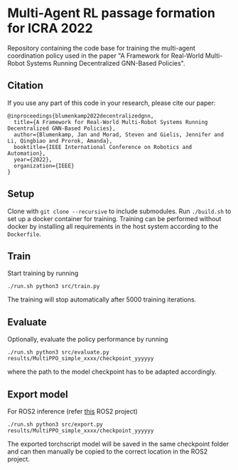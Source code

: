 # Multi-Agent RL passage formation for ICRA 2022
Repository containing the code base for training the multi-agent coordination policy used in the paper "A Framework for Real-World Multi-Robot Systems Running Decentralized GNN-Based Policies".

## Citation
If you use any part of this code in your research, please cite our paper:

```
@inproceedings{blumenkamp2022decentralizedgnn,
  title={A Framework for Real-World Multi-Robot Systems Running Decentralized GNN-Based Policies},
  author={Blumenkamp, Jan and Morad, Steven and Gielis, Jennifer and Li, Qingbiao and Prorok, Amanda},
  booktitle={IEEE International Conference on Robotics and Automation},
  year={2022},
  organization={IEEE}
}
```

## Setup
Clone with `git clone --recursive` to include submodules. Run `./build.sh` to set up a docker container for training. Training can be performed without docker by installing all requirements in the host system according to the `Dockerfile`.

## Train
Start training by running
```
./run.sh python3 src/train.py
```
The training will stop automatically after 5000 training iterations.

## Evaluate
Optionally, evaluate the policy performance by running
```
./run.sh python3 src/evaluate.py results/MultiPPO_simple_xxxx/checkpoint_yyyyyy
```
where the path to the model checkpoint has to be adapted accordingly.

## Export model
For ROS2 inference (refer [this](https://github.com/proroklab/ros2_multi_agent_passage) ROS2 project)

```
./run.sh python3 src/export.py results/MultiPPO_simple_xxxx/checkpoint_yyyyyy
```
The exported torchscript model will be saved in the same checkpoint folder and can then manually be copied to the correct location in the ROS2 project.
